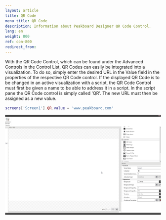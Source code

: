 ```yaml
---
layout: article
title: QR Code
menu_title: QR Code
description: Information about Peakboard Designer QR Code Control.
lang: en
weight: 800
ref: con-800
redirect_from:
---
```


With the QR Code Control, which can be found under the Advanced Controls in the Control List, QR Codes can easily be integrated into a visualization. 
To do so, simply enter the desired URL in the Value field in the properties of the respective QR Code control. 
If the displayed QR Code is to be changed in an active visualization with a script, the QR Code Control must first be given a name to be able to address it in a script. 
In the script pane the QR Code control is simply called 'QR'.
The new URL must then be assigned as a new value. 

```lua
screens['Screen1'].QR.value = 'www.peakboard.com'
```

![image_1](/assets/images/Controls/QR-Code/qrcode01.gif)